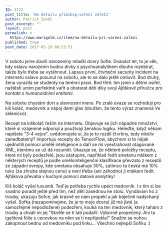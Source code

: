 ```yaml
---
ID: 3722
post_title: 'Na detailu při&nbsp;vaření záleží'
author: Patrick Zandl
post_excerpt: ""
layout: post
permalink: >
  https://www.marigold.cz/item/na-detailu-pri-vareni-zalezi
published: true
post_date: 2017-05-29 08:23:51
---
```

V sobotu jsme slavili narozeniny mladší dcery Sofie. Dvanáct let, to je věk, kdy oslavu narozenin budou dívky s psychoanalytikem dlouho rozebírat, takže bylo třeba se vytáhnout. Lapsus první, čtvrteční security incident na internetu oslavu posunul na sobotu, ale to se dalo ještě omluvit. Bod druhý, žena vyrazila se studenty na terénní praxi. Bod třetí: tím jsem s dětmi osiřel, naštěstí umím perfektně vařit a obstarat děti díky svojí <em>Ajťákově příručce pro kontakt s humanoidními entitami</em>.

Na sobotu chystám dort a slavnostní menu. Po zralé úvaze se rozhoduji pro kiš koláč, medovník a nápoj demi glas (doufám, že tento výraz znamená Ve skleničce).

Recept na kiškoláč řeším na internetu. Objevuje se jich nápadné množství, které si vzájemně odporují a používají ženskou logiku. Heleďte, když někam napíšete "3-4 vejce", uvědomujete si, že je to rozdíl čtvrtiny, tedy nikoliv zanedbatelný? Importuju recepty do TensorFlow, abychom si to nějak ujednotili pomocí umělé inteligence a daří se mi vyextrahovat otagované XML, kterému se už dá rozumět. Ukazuje se, že některé položky receptu, které mi byly podezřelé, jsou zástupné, například ředit smetanu mlékem z některých receptů je podle umělointeligenční klasifikace převzato z receptů ze západní evropy, kde smetana obsahuje 30%, zatímco ta česká má 10% tuku (za zhruba stejnou cenu) a není třeba (ani záhodno) ji mlékem ředit. Ajťákova převaha v kuchyni pomocí datové analytiky!

Kiš koláč vyšel luxusně. Teď je potřeba rychle upéct medovník. I s tím si lze snadno poradit ještě před tím, než děti zasednou ke stolu. Vyndávám ho z trouby, ukazuju Sofce, jak krásně se nám propekl a jak báječně nadýchaný vyšel. Sofka (nezapomínejme, že je to moje dcera) již má jisté (a samozřejmě nepodložené) podezření, kouká na ten medovník, který tahám z trouby a chválí mi jej "Skvěle se ti tati podařil. Výborně propečený. Ani ta igelitová fólie s cenovkou na něm se ti nepřipekla!"
Snažím se nohou zakopnout bednu od medovníku pod linku...
Všechno nejlepší Sofíku :)